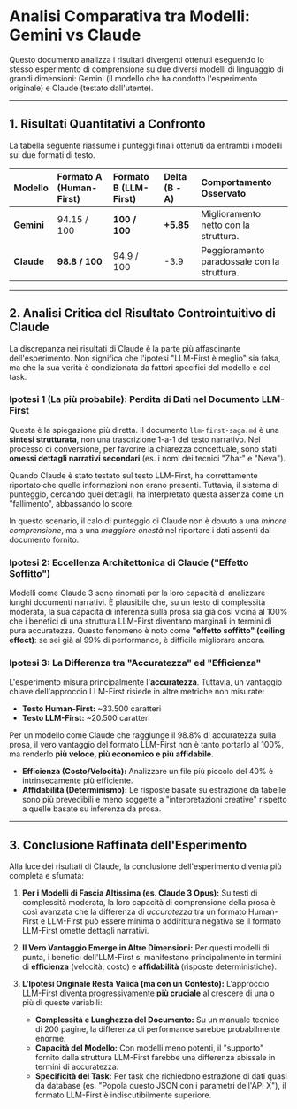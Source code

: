 # Analisi Comparativa tra Modelli: Gemini vs Claude

Questo documento analizza i risultati divergenti ottenuti eseguendo lo stesso esperimento di comprensione su due diversi modelli di linguaggio di grandi dimensioni: Gemini (il modello che ha condotto l'esperimento originale) e Claude (testato dall'utente).

---

## 1. Risultati Quantitativi a Confronto

La tabella seguente riassume i punteggi finali ottenuti da entrambi i modelli sui due formati di testo.

| Modello    | Formato A (Human-First) | Formato B (LLM-First) | Delta (B - A) | Comportamento Osservato                     |
| :--------- | :---------------------- | :-------------------- | :------------ | :------------------------------------------ |
| **Gemini** | 94.15 / 100             | **100 / 100**         | **+5.85**     | Miglioramento netto con la struttura.       |
| **Claude** | **98.8 / 100**          | 94.9 / 100            | -3.9          | Peggioramento paradossale con la struttura. |

---

## 2. Analisi Critica del Risultato Controintuitivo di Claude

La discrepanza nei risultati di Claude è la parte più affascinante dell'esperimento. Non significa che l'ipotesi "LLM-First è meglio" sia falsa, ma che la sua verità è condizionata da fattori specifici del modello e del task.

### Ipotesi 1 (La più probabile): Perdita di Dati nel Documento LLM-First

Questa è la spiegazione più diretta. Il documento `llm-first-saga.md` è una **sintesi strutturata**, non una trascrizione 1-a-1 del testo narrativo. Nel processo di conversione, per favorire la chiarezza concettuale, sono stati **omessi dettagli narrativi secondari** (es. i nomi dei tecnici "Zhar" e "Neva").

Quando Claude è stato testato sul testo LLM-First, ha correttamente riportato che quelle informazioni non erano presenti. Tuttavia, il sistema di punteggio, cercando quei dettagli, ha interpretato questa assenza come un "fallimento", abbassando lo score.

In questo scenario, il calo di punteggio di Claude non è dovuto a una _minore comprensione_, ma a una _maggiore onestà_ nel riportare i dati assenti dal documento fornito.

### Ipotesi 2: Eccellenza Architettonica di Claude ("Effetto Soffitto")

Modelli come Claude 3 sono rinomati per la loro capacità di analizzare lunghi documenti narrativi. È plausibile che, su un testo di complessità moderata, la sua capacità di inferenza sulla prosa sia già così vicina al 100% che i benefici di una struttura LLM-First diventano marginali in termini di pura accuratezza. Questo fenomeno è noto come **"effetto soffitto" (ceiling effect)**: se sei già al 99% di performance, è difficile migliorare ancora.

### Ipotesi 3: La Differenza tra "Accuratezza" ed "Efficienza"

L'esperimento misura principalmente l'**accuratezza**. Tuttavia, un vantaggio chiave dell'approccio LLM-First risiede in altre metriche non misurate:

- **Testo Human-First:** ~33.500 caratteri
- **Testo LLM-First:** ~20.500 caratteri

Per un modello come Claude che raggiunge il 98.8% di accuratezza sulla prosa, il vero vantaggio del formato LLM-First non è tanto portarlo al 100%, ma renderlo **più veloce, più economico e più affidabile**.

- **Efficienza (Costo/Velocità):** Analizzare un file più piccolo del 40% è intrinsecamente più efficiente.
- **Affidabilità (Determinismo):** Le risposte basate su estrazione da tabelle sono più prevedibili e meno soggette a "interpretazioni creative" rispetto a quelle basate su inferenza da prosa.

---

## 3. Conclusione Raffinata dell'Esperimento

Alla luce dei risultati di Claude, la conclusione dell'esperimento diventa più completa e sfumata:

1.  **Per i Modelli di Fascia Altissima (es. Claude 3 Opus):** Su testi di complessità moderata, la loro capacità di comprensione della prosa è così avanzata che la differenza di _accuratezza_ tra un formato Human-First e LLM-First può essere minima o addirittura negativa se il formato LLM-First omette dettagli narrativi.

2.  **Il Vero Vantaggio Emerge in Altre Dimensioni:** Per questi modelli di punta, i benefici dell'LLM-First si manifestano principalmente in termini di **efficienza** (velocità, costo) e **affidabilità** (risposte deterministiche).

3.  **L'Ipotesi Originale Resta Valida (ma con un Contesto):** L'approccio LLM-First diventa progressivamente **più cruciale** al crescere di una o più di queste variabili:
    - **Complessità e Lunghezza del Documento:** Su un manuale tecnico di 200 pagine, la differenza di performance sarebbe probabilmente enorme.
    - **Capacità del Modello:** Con modelli meno potenti, il "supporto" fornito dalla struttura LLM-First farebbe una differenza abissale in termini di accuratezza.
    - **Specificità del Task:** Per task che richiedono estrazione di dati quasi da database (es. "Popola questo JSON con i parametri dell'API X"), il formato LLM-First è indiscutibilmente superiore.
